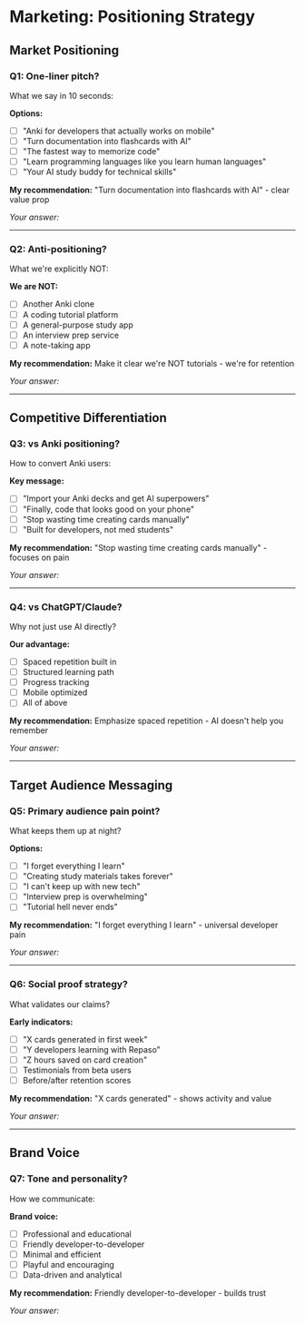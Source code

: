 # Marketing: Positioning Strategy

## Market Positioning

### Q1: One-liner pitch?
What we say in 10 seconds:

**Options:**
- [ ] "Anki for developers that actually works on mobile"
- [ ] "Turn documentation into flashcards with AI"
- [ ] "The fastest way to memorize code"
- [ ] "Learn programming languages like you learn human languages"
- [ ] "Your AI study buddy for technical skills"

**My recommendation:** "Turn documentation into flashcards with AI" - clear value prop

*Your answer:*

---

### Q2: Anti-positioning?
What we're explicitly NOT:

**We are NOT:**
- [ ] Another Anki clone
- [ ] A coding tutorial platform
- [ ] A general-purpose study app
- [ ] An interview prep service
- [ ] A note-taking app

**My recommendation:** Make it clear we're NOT tutorials - we're for retention

*Your answer:*

---

## Competitive Differentiation

### Q3: vs Anki positioning?
How to convert Anki users:

**Key message:**
- [ ] "Import your Anki decks and get AI superpowers"
- [ ] "Finally, code that looks good on your phone"
- [ ] "Stop wasting time creating cards manually"
- [ ] "Built for developers, not med students"

**My recommendation:** "Stop wasting time creating cards manually" - focuses on pain

*Your answer:*

---

### Q4: vs ChatGPT/Claude?
Why not just use AI directly?

**Our advantage:**
- [ ] Spaced repetition built in
- [ ] Structured learning path
- [ ] Progress tracking
- [ ] Mobile optimized
- [ ] All of above

**My recommendation:** Emphasize spaced repetition - AI doesn't help you remember

*Your answer:*

---

## Target Audience Messaging

### Q5: Primary audience pain point?
What keeps them up at night?

**Options:**
- [ ] "I forget everything I learn"
- [ ] "Creating study materials takes forever"
- [ ] "I can't keep up with new tech"
- [ ] "Interview prep is overwhelming"
- [ ] "Tutorial hell never ends"

**My recommendation:** "I forget everything I learn" - universal developer pain

*Your answer:*

---

### Q6: Social proof strategy?
What validates our claims?

**Early indicators:**
- [ ] "X cards generated in first week"
- [ ] "Y developers learning with Repaso"
- [ ] "Z hours saved on card creation"
- [ ] Testimonials from beta users
- [ ] Before/after retention scores

**My recommendation:** "X cards generated" - shows activity and value

*Your answer:*

---

## Brand Voice

### Q7: Tone and personality?
How we communicate:

**Brand voice:**
- [ ] Professional and educational
- [ ] Friendly developer-to-developer
- [ ] Minimal and efficient
- [ ] Playful and encouraging
- [ ] Data-driven and analytical

**My recommendation:** Friendly developer-to-developer - builds trust

*Your answer:*